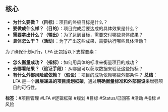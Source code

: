 
## 核心
- **为什么要做？（目标）**：项目的终极目标是什么？
- **要做成什么样？（目的）**：项目完成后要达成的具体效果是什么？
- **需要拿出什么？（输出）**：为了达到目标，需要交付哪些具体成果？
- **具体怎么干？（活动）**：为了产出这些成果，需要执行哪些具体活动？

为了确保计划可行，LFA 还包括以下支撑要素：

- **怎么衡量成功？（指标）**：如何用具体的标准来衡量项目的成功？
- **去哪看结果？（验证手段）**：从哪里可以获取数据来验证这些指标？
- **有什么外部风险或依赖？（假设）**：项目的成功依赖哪些外部条件？
**总结**：LFA 是一个**层层递进的项目规划框架**，通过**明确衡量标准和外部假设**来增强项目的可行性。

**标签**：#项目管理 #LFA #逻辑框架 #规划 #目标 #Status/已回答 #活动 #指标 #风险